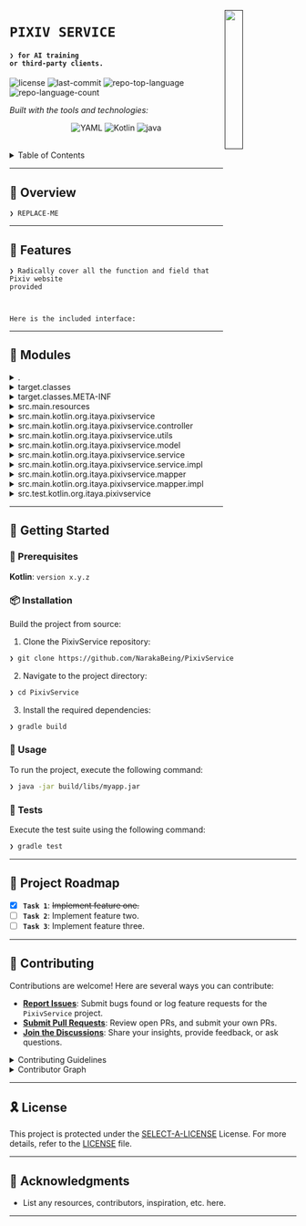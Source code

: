 [<img src="LLM" align="right" width="25%" padding-right="350">]()

# `PIXIV SERVICE`

#### <code>❯ for AI training or third-party clients.</code>

<p align="left">
	<img src="https://img.shields.io/github/license/NarakaBeing/PixivService?style=flat&logo=opensourceinitiative&logoColor=white&color=0080ff" alt="license">
	<img src="https://img.shields.io/github/last-commit/NarakaBeing/PixivService?style=flat&logo=git&logoColor=white&color=0080ff" alt="last-commit">
	<img src="https://img.shields.io/github/languages/top/NarakaBeing/PixivService?style=flat&color=0080ff" alt="repo-top-language">
	<img src="https://img.shields.io/github/languages/count/NarakaBeing/PixivService?style=flat&color=0080ff" alt="repo-language-count">
</p>
<p align="left">
		<em>Built with the tools and technologies:</em>
</p>
<p align="center">
	<img src="https://img.shields.io/badge/YAML-CB171E.svg?style=flat&logo=YAML&logoColor=white" alt="YAML">
	<img src="https://img.shields.io/badge/Kotlin-7F52FF.svg?style=flat&logo=Kotlin&logoColor=white" alt="Kotlin">
	<img src="https://img.shields.io/badge/java-%23ED8B00.svg?style=flat&logo=openjdk&logoColor=white" alt="java">
</p>

<br>

<details><summary>Table of Contents</summary>

- [📍 Overview](#-overview)
- [👾 Features](#-features)
- [🧩 Modules](#-modules)
- [🚀 Getting Started](#-getting-started)
    - [🔖 Prerequisites](#-prerequisites)
    - [📦 Installation](#-installation)
    - [🤖 Usage](#-usage)
    - [🧪 Tests](#-tests)
- [📌 Project Roadmap](#-project-roadmap)
- [🤝 Contributing](#-contributing)
- [🎗 License](#-license)
- [🙌 Acknowledgments](#-acknowledgments)

</details>
<hr>

## 📍 Overview

<code>❯ REPLACE-ME</code>

---

## 👾 Features
<code>❯ Radically cover all the function and field that Pixiv website provided

Here is the included interface: </code>





---


## 🧩 Modules

<details closed><summary>.</summary>

| File | Summary |
| --- | --- |
| [mvnw.cmd](https://github.com/NarakaBeing/PixivService/blob/main/mvnw.cmd) | <code>❯ REPLACE-ME</code> |
| [mvnw](https://github.com/NarakaBeing/PixivService/blob/main/mvnw) | <code>❯ REPLACE-ME</code> |

</details>

<details closed><summary>target.classes</summary>

| File | Summary |
| --- | --- |
| [config.yaml](https://github.com/NarakaBeing/PixivService/blob/main/target/classes/config.yaml) | <code>❯ REPLACE-ME</code> |

</details>

<details closed><summary>target.classes.META-INF</summary>

| File | Summary |
| --- | --- |
| [pixivservice.kotlin_module](https://github.com/NarakaBeing/PixivService/blob/main/target/classes/META-INF/pixivservice.kotlin_module) | <code>❯ REPLACE-ME</code> |

</details>

<details closed><summary>src.main.resources</summary>

| File | Summary |
| --- | --- |
| [config.yaml](https://github.com/NarakaBeing/PixivService/blob/main/src/main/resources/config.yaml) | <code>❯ REPLACE-ME</code> |

</details>

<details closed><summary>src.main.kotlin.org.itaya.pixivservice</summary>

| File | Summary |
| --- | --- |
| [PixivserviceApplication.kt](https://github.com/NarakaBeing/PixivService/blob/main/src/main/kotlin/org/itaya/pixivservice/PixivserviceApplication.kt) | <code>❯ REPLACE-ME</code> |

</details>

<details closed><summary>src.main.kotlin.org.itaya.pixivservice.controller</summary>

| File | Summary |
| --- | --- |
| [Controller.kt](https://github.com/NarakaBeing/PixivService/blob/main/src/main/kotlin/org/itaya/pixivservice/controller/Controller.kt) | <code>❯ REPLACE-ME</code> |

</details>

<details closed><summary>src.main.kotlin.org.itaya.pixivservice.utils</summary>

| File | Summary |
| --- | --- |
| [HttpRequest.kt](https://github.com/NarakaBeing/PixivService/blob/main/src/main/kotlin/org/itaya/pixivservice/utils/HttpRequest.kt) | <code>❯ REPLACE-ME</code> |

</details>

<details closed><summary>src.main.kotlin.org.itaya.pixivservice.model</summary>

| File | Summary |
| --- | --- |
| [ArtworkInformationModel.kt](https://github.com/NarakaBeing/PixivService/blob/main/src/main/kotlin/org/itaya/pixivservice/model/ArtworkInformationModel.kt) | <code>❯ REPLACE-ME</code> |
| [ArtworkFilterConfigImpl.java](https://github.com/NarakaBeing/PixivService/blob/main/src/main/kotlin/org/itaya/pixivservice/model/ArtworkFilterConfigImpl.java) | <code>❯ REPLACE-ME</code> |
| [ArtworkInformationModelImpl.java](https://github.com/NarakaBeing/PixivService/blob/main/src/main/kotlin/org/itaya/pixivservice/model/ArtworkInformationModelImpl.java) | <code>❯ REPLACE-ME</code> |
| [ArtworkFilterConfig.kt](https://github.com/NarakaBeing/PixivService/blob/main/src/main/kotlin/org/itaya/pixivservice/model/ArtworkFilterConfig.kt) | <code>❯ REPLACE-ME</code> |

</details>

<details closed><summary>src.main.kotlin.org.itaya.pixivservice.service</summary>

| File | Summary |
| --- | --- |
| [ArtworkFilterService.kt](https://github.com/NarakaBeing/PixivService/blob/main/src/main/kotlin/org/itaya/pixivservice/service/ArtworkFilterService.kt) | <code>❯ REPLACE-ME</code> |
| [ArtworkDownloadService.kt](https://github.com/NarakaBeing/PixivService/blob/main/src/main/kotlin/org/itaya/pixivservice/service/ArtworkDownloadService.kt) | <code>❯ REPLACE-ME</code> |
| [ArtworkSelectService.kt](https://github.com/NarakaBeing/PixivService/blob/main/src/main/kotlin/org/itaya/pixivservice/service/ArtworkSelectService.kt) | <code>❯ REPLACE-ME</code> |

</details>

<details closed><summary>src.main.kotlin.org.itaya.pixivservice.service.impl</summary>

| File | Summary |
| --- | --- |
| [ArtworkSelectServiceImpl.kt](https://github.com/NarakaBeing/PixivService/blob/main/src/main/kotlin/org/itaya/pixivservice/service/impl/ArtworkSelectServiceImpl.kt) | <code>❯ REPLACE-ME</code> |
| [ArtworkDownloadServiceImpl.kt](https://github.com/NarakaBeing/PixivService/blob/main/src/main/kotlin/org/itaya/pixivservice/service/impl/ArtworkDownloadServiceImpl.kt) | <code>❯ REPLACE-ME</code> |
| [ArtworkFilterServiceImpl.kt](https://github.com/NarakaBeing/PixivService/blob/main/src/main/kotlin/org/itaya/pixivservice/service/impl/ArtworkFilterServiceImpl.kt) | <code>❯ REPLACE-ME</code> |

</details>

<details closed><summary>src.main.kotlin.org.itaya.pixivservice.mapper</summary>

| File | Summary |
| --- | --- |
| [ArtworkFileMapper.kt](https://github.com/NarakaBeing/PixivService/blob/main/src/main/kotlin/org/itaya/pixivservice/mapper/ArtworkFileMapper.kt) | <code>❯ REPLACE-ME</code> |
| [CustomBaseArtworkMapper.kt](https://github.com/NarakaBeing/PixivService/blob/main/src/main/kotlin/org/itaya/pixivservice/mapper/CustomBaseArtworkMapper.kt) | <code>❯ REPLACE-ME</code> |
| [PlateBaseArtworkMapper.kt](https://github.com/NarakaBeing/PixivService/blob/main/src/main/kotlin/org/itaya/pixivservice/mapper/PlateBaseArtworkMapper.kt) | <code>❯ REPLACE-ME</code> |

</details>

<details closed><summary>src.main.kotlin.org.itaya.pixivservice.mapper.impl</summary>

| File | Summary |
| --- | --- |
| [PlateBaseArtworkMapperImpl.kt](https://github.com/NarakaBeing/PixivService/blob/main/src/main/kotlin/org/itaya/pixivservice/mapper/impl/PlateBaseArtworkMapperImpl.kt) | <code>❯ REPLACE-ME</code> |
| [ArtworkFileMapperImpl.kt](https://github.com/NarakaBeing/PixivService/blob/main/src/main/kotlin/org/itaya/pixivservice/mapper/impl/ArtworkFileMapperImpl.kt) | <code>❯ REPLACE-ME</code> |
| [CustomBaseArtworkMapperImpl.kt](https://github.com/NarakaBeing/PixivService/blob/main/src/main/kotlin/org/itaya/pixivservice/mapper/impl/CustomBaseArtworkMapperImpl.kt) | <code>❯ REPLACE-ME</code> |

</details>

<details closed><summary>src.test.kotlin.org.itaya.pixivservice</summary>

| File | Summary |
| --- | --- |
| [PixivserviceApplicationTests.kt](https://github.com/NarakaBeing/PixivService/blob/main/src/test/kotlin/org/itaya/pixivservice/PixivserviceApplicationTests.kt) | <code>❯ REPLACE-ME</code> |

</details>

---

## 🚀 Getting Started

### 🔖 Prerequisites

**Kotlin**: `version x.y.z`

### 📦 Installation

Build the project from source:

1. Clone the PixivService repository:
```sh
❯ git clone https://github.com/NarakaBeing/PixivService
```

2. Navigate to the project directory:
```sh
❯ cd PixivService
```

3. Install the required dependencies:
```sh
❯ gradle build
```

### 🤖 Usage

To run the project, execute the following command:

```sh
❯ java -jar build/libs/myapp.jar
```

### 🧪 Tests

Execute the test suite using the following command:

```sh
❯ gradle test
```

---

## 📌 Project Roadmap

- [X] **`Task 1`**: <strike>Implement feature one.</strike>
- [ ] **`Task 2`**: Implement feature two.
- [ ] **`Task 3`**: Implement feature three.

---

## 🤝 Contributing

Contributions are welcome! Here are several ways you can contribute:

- **[Report Issues](https://github.com/NarakaBeing/PixivService/issues)**: Submit bugs found or log feature requests for the `PixivService` project.
- **[Submit Pull Requests](https://github.com/NarakaBeing/PixivService/blob/main/CONTRIBUTING.md)**: Review open PRs, and submit your own PRs.
- **[Join the Discussions](https://github.com/NarakaBeing/PixivService/discussions)**: Share your insights, provide feedback, or ask questions.

<details closed>
<summary>Contributing Guidelines</summary>

1. **Fork the Repository**: Start by forking the project repository to your github account.
2. **Clone Locally**: Clone the forked repository to your local machine using a git client.
   ```sh
   git clone https://github.com/NarakaBeing/PixivService
   ```
3. **Create a New Branch**: Always work on a new branch, giving it a descriptive name.
   ```sh
   git checkout -b new-feature-x
   ```
4. **Make Your Changes**: Develop and test your changes locally.
5. **Commit Your Changes**: Commit with a clear message describing your updates.
   ```sh
   git commit -m 'Implemented new feature x.'
   ```
6. **Push to github**: Push the changes to your forked repository.
   ```sh
   git push origin new-feature-x
   ```
7. **Submit a Pull Request**: Create a PR against the original project repository. Clearly describe the changes and their motivations.
8. **Review**: Once your PR is reviewed and approved, it will be merged into the main branch. Congratulations on your contribution!
</details>

<details closed>
<summary>Contributor Graph</summary>
<br>
<p align="left">
   <a href="https://github.com{/NarakaBeing/PixivService/}graphs/contributors">
      <img src="https://contrib.rocks/image?repo=NarakaBeing/PixivService">
   </a>
</p>
</details>

---

## 🎗 License

This project is protected under the [SELECT-A-LICENSE](https://choosealicense.com/licenses) License. For more details, refer to the [LICENSE](https://choosealicense.com/licenses/) file.

---

## 🙌 Acknowledgments

- List any resources, contributors, inspiration, etc. here.

---